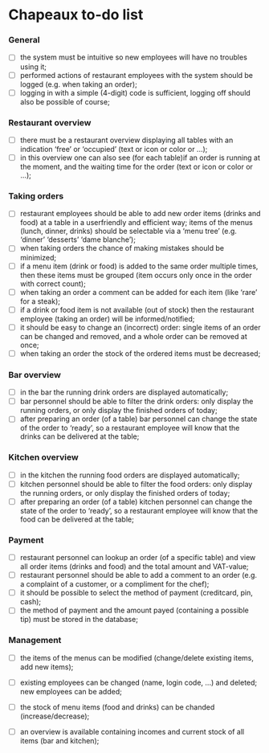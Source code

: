 # Chapeaux to-do list

### General

- [ ] the system must be intuitive so new employees will have no troubles using it;
- [ ] performed actions of restaurant employees with the system should be logged (e.g. when taking an order);
- [ ] logging in with a simple (4-digit) code is sufficient, logging off should also be possible of course;

### Restaurant overview

- [ ] there must be a restaurant overview displaying all tables with an indication ‘free’ or ‘occupied’ (text or icon or color or ...); 
- [ ] in this overview one can also see (for each table)if an order is running at the moment, and the waiting time for the order (text or icon or color or ...);

### Taking orders

- [ ] restaurant employees should be able to add new order items (drinks and food) at a table in a userfriendly and efficient way; items of the menus (lunch, dinner, drinks) should be selectable via a ‘menu tree’ (e.g. ‘dinner’ ‘desserts’ ‘dame blanche’);
- [ ] when taking orders the chance of making mistakes should be minimized;
- [ ] if a menu item (drink or food) is added to the same order multiple times, then these items must be grouped (item occurs only once in the order with correct count);
- [ ] when taking an order a comment can be added for each item (like ‘rare’ for a steak);
- [ ] if a drink or food item is not available (out of stock) then the restaurant employee (taking an order) will be informed/notified;
- [ ] it should be easy to change an (incorrect) order: single items of an order can be changed and removed, and a whole order can be removed at once;
- [ ] when taking an order the stock of the ordered items must be decreased;

### Bar overview

- [ ] in the bar the running drink orders are displayed automatically;
- [ ] bar personnel should be able to filter the drink orders: only display the running orders, or only display the finished orders of today;
- [ ] after preparing an order (of a table) bar personnel can change the state of the order to ‘ready’, so a restaurant employee will know that the drinks can be delivered at the table;

### Kitchen overview

- [ ] in the kitchen the running food orders are displayed automatically;
- [ ] kitchen personnel should be able to filter the food orders: only display the running orders, or only display the finished orders of today;
- [ ] after preparing an order (of a table) kitchen personnel can change the state of the order to ‘ready’, so a restaurant employee will know that the food can be delivered at the table;

### Payment

- [ ] restaurant personnel can lookup an order (of a specific table) and view all order items (drinks and food) and the total amount and VAT-value;
- [ ] restaurant personnel should be able to add a comment to an order (e.g. a complaint of a customer, or a compliment for the chef);
- [ ] it should be possible to select the method of payment (creditcard, pin, cash);
- [ ] the method of payment and the amount payed (containing a possible tip) must be
       stored in the database;

### Management

- [ ] the items of the menus can be modified (change/delete existing items, add new items);
- [ ] existing employees can be changed (name, login code, ...) and deleted; new employees can be added;
- [ ] the stock of menu items (food and drinks) can be chanded (increase/decrease);
- [ ] an overview is available containing incomes and current stock of all items (bar and kitchen);


